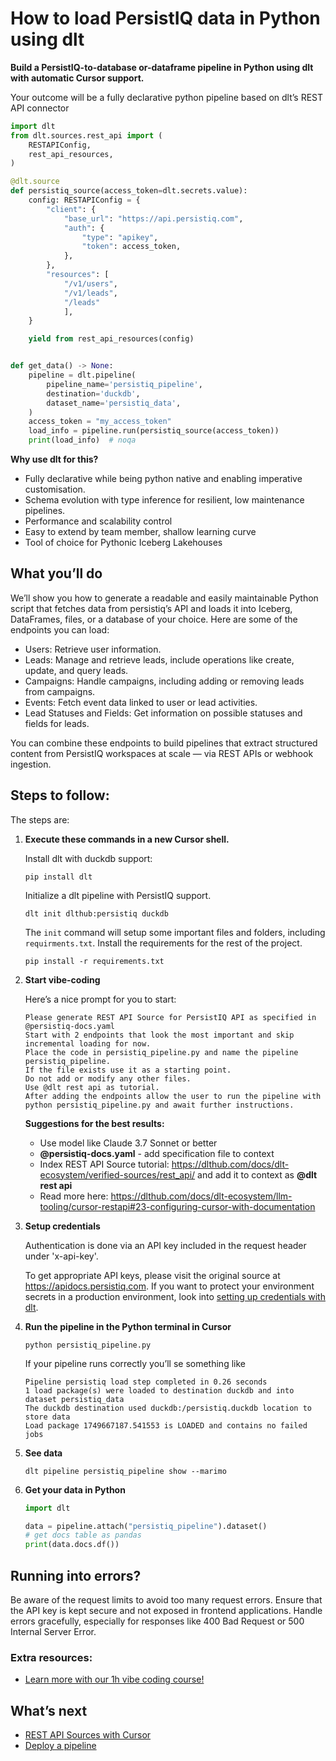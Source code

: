 # How to load PersistIQ data in Python using dlt

**Build a PersistIQ-to-database or-dataframe pipeline in Python using dlt with automatic Cursor support.**

Your outcome will be a fully declarative python pipeline based on dlt’s REST API connector

```python
import dlt
from dlt.sources.rest_api import (
    RESTAPIConfig,
    rest_api_resources,
)

@dlt.source
def persistiq_source(access_token=dlt.secrets.value):
    config: RESTAPIConfig = {
        "client": {
            "base_url": "https://api.persistiq.com",
            "auth": {
                "type": "apikey",
                "token": access_token,
            },
        },
        "resources": [
            "/v1/users",
            "/v1/leads",
            "/leads"
            ],
    }

    yield from rest_api_resources(config)


def get_data() -> None:
    pipeline = dlt.pipeline(
        pipeline_name='persistiq_pipeline',
        destination='duckdb',
        dataset_name='persistiq_data', 
    )
    access_token = "my_access_token"
    load_info = pipeline.run(persistiq_source(access_token))
    print(load_info)  # noqa
```

**Why use dlt for this?**

- Fully declarative while being python native and enabling imperative customisation.
- Schema evolution with type inference for resilient, low maintenance pipelines.
- Performance and scalability control
- Easy to extend by team member, shallow learning curve
- Tool of choice for Pythonic Iceberg  Lakehouses

## What you’ll do

We’ll show you how to generate a readable and easily maintainable Python script that fetches data from persistiq’s API and loads it into Iceberg, DataFrames, files, or a database of your choice. Here are some of the endpoints you can load:

- Users: Retrieve user information.
- Leads: Manage and retrieve leads, include operations like create, update, and query leads.
- Campaigns: Handle campaigns, including adding or removing leads from campaigns.
- Events: Fetch event data linked to user or lead activities.
- Lead Statuses and Fields: Get information on possible statuses and fields for leads.

You can combine these endpoints to build pipelines that extract structured content from PersistIQ workspaces at scale — via REST APIs or webhook ingestion.

## Steps to follow:

The steps are:

1. **Execute these commands in a new Cursor shell.**
    
    Install dlt with duckdb support:
    ```shell
    pip install dlt
    ```

    Initialize a dlt pipeline with PersistIQ support.
    ```shell
    dlt init dlthub:persistiq duckdb
    ```

    The `init` command will setup some important files and folders, including `requirments.txt`. Install the requirements for the rest of the project.
    ```shell
    pip install -r requirements.txt
    ```
    
2. **Start vibe-coding**
    
    Here’s a nice prompt for you to start: 
    
    ```
    Please generate REST API Source for PersistIQ API as specified in @persistiq-docs.yaml 
    Start with 2 endpoints that look the most important and skip incremental loading for now. 
    Place the code in persistiq_pipeline.py and name the pipeline persistiq_pipeline. 
    If the file exists use it as a starting point. 
    Do not add or modify any other files. 
    Use @dlt rest api as tutorial. 
    After adding the endpoints allow the user to run the pipeline with python persistiq_pipeline.py and await further instructions.
    
    ```
    
    **Suggestions for the best results:**
    - Use model like Claude 3.7 Sonnet or better
    - **@persistiq-docs.yaml** - add specification file to context
    - Index REST API Source tutorial: https://dlthub.com/docs/dlt-ecosystem/verified-sources/rest_api/ and add it to context as **@dlt rest api**
    - Read more here: https://dlthub.com/docs/dlt-ecosystem/llm-tooling/cursor-restapi#23-configuring-cursor-with-documentation
    
3. **Setup credentials** 
    
    Authentication is done via an API key included in the request header under 'x-api-key'.
    
    To get appropriate API keys, please visit the original source at https://apidocs.persistiq.com.
    If you want to protect your environment secrets in a production environment, look into [setting up credentials with dlt](https://dlthub.com/docs/walkthroughs/add_credentials).
    
4. **Run the pipeline in the Python terminal in Cursor**
    
    ```shell
    python persistiq_pipeline.py
    ```
    
    If your pipeline runs correctly you’ll se something like
    
    ```shell
    Pipeline persistiq load step completed in 0.26 seconds
    1 load package(s) were loaded to destination duckdb and into dataset persistiq_data
    The duckdb destination used duckdb:/persistiq.duckdb location to store data
    Load package 1749667187.541553 is LOADED and contains no failed jobs
    ```
    
5. **See data**
    
    ```shell
    dlt pipeline persistiq_pipeline show --marimo
    ```
    
6. **Get your data in Python**
    
    ```python
    import dlt
    
    data = pipeline.attach("persistiq_pipeline").dataset()
    # get docs table as pandas
    print(data.docs.df())
    ```

## Running into errors?

Be aware of the request limits to avoid too many request errors. Ensure that the API key is kept secure and not exposed in frontend applications. Handle errors gracefully, especially for responses like 400 Bad Request or 500 Internal Server Error.

### Extra resources:

- [Learn more with our 1h vibe coding course!](https://www.youtube.com/watch?v=GGid70rnJuM)

## What’s next

- [REST API Sources with Cursor](https://dlthub.com/docs/dlt-ecosystem/llm-tooling/cursor-restapi)
- [Deploy a pipeline](https://dlthub.com/docs/walkthroughs/deploy-a-pipeline)